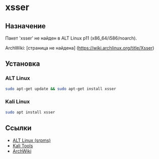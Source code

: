 # xsser

## Назначение

Пакет 'xsser' не найден в ALT Linux p11 (x86_64/i586/noarch).

ArchWiki: [страница не найдена] (https://wiki.archlinux.org/title/Xsser)

## Установка

### ALT Linux
```bash
sudo apt-get update && sudo apt-get install xsser
```

### Kali Linux
```bash
sudo apt install xsser
```

## Ссылки

- [ALT Linux (srpms)](https://packages.altlinux.org/ru/p11/srpms/xsser/)
- [Kali Tools](https://www.kali.org/tools/xsser/)
- [ArchWiki](https://wiki.archlinux.org/title/Xsser)
